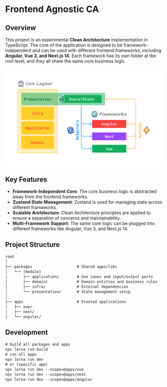 # Frontend Agnostic CA

## Overview

This project is an experimental **Clean Architecture** implementation in TypeScript.
The core of the application is designed to be framework-independent and can be
used with different frontend frameworks, including **Angular, Vue 3, and
Next.js 14**. Each framework has its own folder at the root level, and they all
share the same core business logic.

![High Level Diagram](docs/high-level-diagram.png)

## Key Features

- **Framework-Independent Core**: The core business logic is abstracted away
from the frontend frameworks.
- **Zustand State Management**: Zustand is used for managing state across
different frameworks.
- **Scalable Architecture**: Clean Architecture principles are applied to ensure
a separation of concerns and maintainability.
- **Multi-Framework Support**: The same core logic can be plugged into different
frameworks like Angular, Vue 3, and Next.js 14.

## Project Structure
```shell
root
│
├── packages                    # Shared apps/libs
│   └── (module)
│       ├── application/        # Use cases and input/output ports
│       ├── domain/             # Domain entities and business rules
│       ├── infra/              # External dependencies
│       └── presentation/       # State management setup
│
├── apps                        # Fronted applications
│   ├── vue/
│   ├── next/
│   └── angular/
```

## Development
```shell
# build all packages and apps
npx lerna run build
# run all apps
npx lerna run dev
# or (specific app)
npx lerna run dev --scope=@apps/vue
npx lerna run dev --scope=@apps/next
npx lerna run dev --scope=@apps/angular
```
